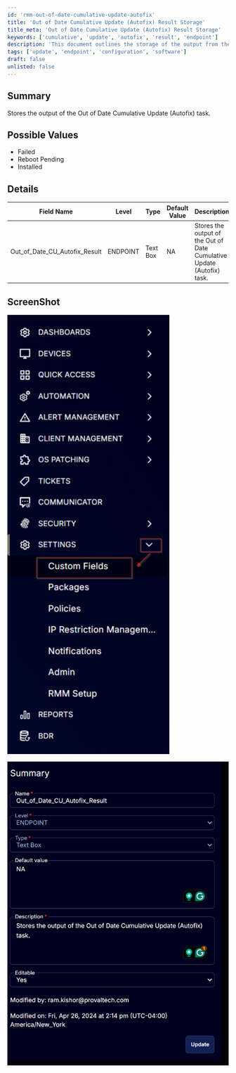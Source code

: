 ```yaml
---
id: 'rmm-out-of-date-cumulative-update-autofix'
title: 'Out of Date Cumulative Update (Autofix) Result Storage'
title_meta: 'Out of Date Cumulative Update (Autofix) Result Storage'
keywords: ['cumulative', 'update', 'autofix', 'result', 'endpoint']
description: 'This document outlines the storage of the output from the Out of Date Cumulative Update (Autofix) task, detailing possible values, field names, and their descriptions. It also includes screenshots for reference.'
tags: ['update', 'endpoint', 'configuration', 'software']
draft: false
unlisted: false
---
```

## Summary

Stores the output of the Out of Date Cumulative Update (Autofix) task.

## Possible Values

- Failed
- Reboot Pending
- Installed

## Details

| Field Name                      | Level    | Type      | Default Value | Description                                                       | Editable |
|----------------------------------|----------|-----------|---------------|-------------------------------------------------------------------|----------|
| Out_of_Date_CU_Autofix_Result | ENDPOINT | Text Box  | NA            | Stores the output of the Out of Date Cumulative Update (Autofix) task. | Yes      |

## ScreenShot

![Screenshot 1](../../../static/img/EndPoint---Out_of_Date_CU_Autofix_Result/image_1.png)

![Screenshot 2](../../../static/img/EndPoint---Out_of_Date_CU_Autofix_Result/image_2.png)




